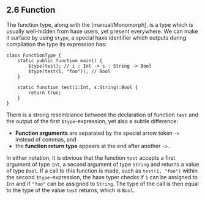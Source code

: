 ## 2.6 Function

The function type, along with the [manual/Monomorph], is a type which is usually well-hidden from haxe users, yet present everywhere. We can make it surface by using `$type`, a special haxe identifier which outputs during compilation the type its expression has:

```
class FunctionType {
	static public function main() {
		$type(test); // i : Int -> s : String -> Bool
		$type(test(1, "foo")); // Bool
	}
	
	static function test(i:Int, s:String):Bool {
		return true;
	}
}
```

There is a strong resemblance between the declaration of function `test` and the output of the first `$type`-expression, yet also a subtle difference:



* **Function arguments** are separated by the special arrow token `->` instead of commas, and
* the **function return type** appears at the end after another `->`.


In either notation, it is obvious that the function `test` accepts a first argument of type `Int`, a second argument of type `String` and returns a value of type `Bool`. If a call to this function is made, such as `test(1, "foo")` within the second `$type`-expression, the haxe typer checks if `1` can be assigned to `Int` and if `"foo"` can be assigned to `String`. The type of the call is then equal to the type of the value `test` returns, which is `Bool`.